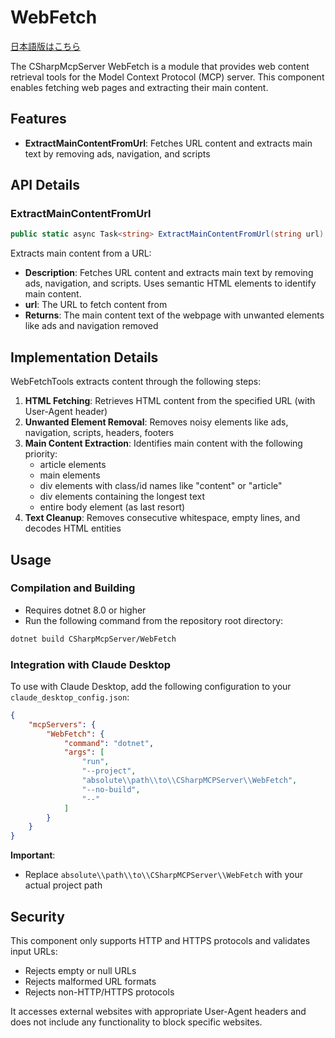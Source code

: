 ﻿# WebFetch

[日本語版はこちら](README.ja.md)

The CSharpMcpServer WebFetch is a module that provides web content retrieval tools for the Model Context Protocol (MCP) server. This component enables fetching web pages and extracting their main content.

## Features
- **ExtractMainContentFromUrl**: Fetches URL content and extracts main text by removing ads, navigation, and scripts

## API Details

### ExtractMainContentFromUrl
```csharp
public static async Task<string> ExtractMainContentFromUrl(string url)
```
Extracts main content from a URL:
- **Description**: Fetches URL content and extracts main text by removing ads, navigation, and scripts. Uses semantic HTML elements to identify main content.
- **url**: The URL to fetch content from
- **Returns**: The main content text of the webpage with unwanted elements like ads and navigation removed

## Implementation Details

WebFetchTools extracts content through the following steps:

1. **HTML Fetching**: Retrieves HTML content from the specified URL (with User-Agent header)
2. **Unwanted Element Removal**: Removes noisy elements like ads, navigation, scripts, headers, footers
3. **Main Content Extraction**: Identifies main content with the following priority:
   - article elements
   - main elements
   - div elements with class/id names like "content" or "article"
   - div elements containing the longest text
   - entire body element (as last resort)
4. **Text Cleanup**: Removes consecutive whitespace, empty lines, and decodes HTML entities

## Usage

### Compilation and Building
- Requires dotnet 8.0 or higher
- Run the following command from the repository root directory:

```bash
dotnet build CSharpMcpServer/WebFetch
```

### Integration with Claude Desktop
To use with Claude Desktop, add the following configuration to your `claude_desktop_config.json`:

```json
{
    "mcpServers": {
        "WebFetch": {
            "command": "dotnet",
            "args": [
                "run",
                "--project",
                "absolute\\path\\to\\CSharpMCPServer\\WebFetch",
                "--no-build",
                "--"
            ]
        }
    }
}
```

**Important**: 
- Replace `absolute\\path\\to\\CSharpMCPServer\\WebFetch` with your actual project path

## Security

This component only supports HTTP and HTTPS protocols and validates input URLs:
- Rejects empty or null URLs
- Rejects malformed URL formats
- Rejects non-HTTP/HTTPS protocols

It accesses external websites with appropriate User-Agent headers and does not include any functionality to block specific websites.